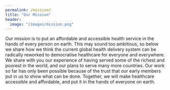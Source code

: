 ```yaml
---
permalink: /mission/
title: "Our Mission"
header:
  image: "/images/mission.png"
---
```


Our mission is to put an affordable and accessible health service in the hands of every person on earth. This may sound too ambitious, so below we share how we think the current global health delivery system can be radically reworked to democratise healthcare for everyone and everywhere. We share with you our experience of having served some of the richest and poorest in the world, and our plans to serve many more countries. Our work so far has only been possible because of the trust that our early members put in us to show what can be done. Together, we will make healthcare accessible and affordable, and put it in the hands of everyone on earth.

